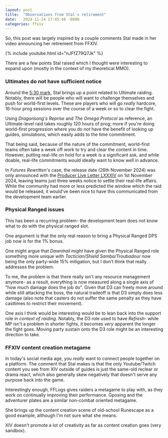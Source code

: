 ```yaml
---
layout: post
title:  "Observations from Stal's retirement"
date:   2024-11-24 17:45:48 -0800
categories: ffxiv
---
```


So, this post was largely inspired by a couple comments Stal made in her video announcing her retirement from FFXIV.

{% include youtube.html id="nJFfZ79Q7Jk" %}

There are a few points Stal raised which I thought were interesting to expand upon (mostly in the context of my theoretical MMO).

### Ultimates do not have sufficient notice

Around the [5:30 mark](https://youtu.be/nJFfZ79Q7Jk?si=L0WgZ1re8BbIvSth&t=330), Stal brings up a point related to Ultimate raiding. Notably, there will be people who will want to challenge themselves and push for world-first levels. These are players who will go *really* hardcore, 16-hour prog sessions over the course of a week or so to clear the fight.

Using *Dragonsong's Reprise* and *The Omega Protocol* as reference, an Ultimate-level raid takes roughly 120 hours of prog; more if you're doing world-first progression where you do *not* have the benefit of looking up guides, simulations, which easily adds to the time commitment.

That being said, because of the nature of the commitment, world-first teams often take a week off work to try and clear the content in time. However, putting real-life on hold for a week is a significant ask, and while doable, real-life commitments would ideally want to know *well* in advance.

In *Futures Rewritten*'s case, the release date (26th November 2024) was only announced with the [Producer Live Letter LXXXIV](https://www.youtube.com/live/pp5OGIamHDU?si=vCx1jM2JzAqgk9Ha) on 1st November 2024, leaving teams just three weeks notice to settle their real-life affairs. While the community had more or less predicted the window which the raid would be released, it would've been nice to have this communicated from the development team earlier.

### Physical Ranged issues

This has been a recurring problem- the development team does not know what to do with the physical ranged slot.

One argument is that the only real reason to bring a Physical Ranged DPS job now is for the 1% bonus.

One might argue that *Dawntrail might* have given the Physical Ranged role something more unique with *Tactician/Shield Samba/Troubadour* now being the only party-wide 15% mitigation, but I don't think that really addresses the problem.

To me, the problem is that there really isn't any resource management anymore- as a result, everything is now measured along a single axis of "how much damage does the job do". Given that D3 can freely move around while still attacking the boss, the natural tradeoff is that D3 simply does less damage (also note that casters do not suffer the same penalty as they have casttimes to restrict their movement).

One axis I think would be interesting would be to lean back into the support role *in context of raiding*. Notably, the D3 role used to have *Refresh*- while MP isn't a problem in shorter fights, it becomes *very* apparent the longer the fight goes. Moving party sustain onto the D3 role might be an interesting direction to take.

### FFXIV content creation metagame

In today's social media age, you *really* want to connect people together on a platform. The comment that Stal makes is that the only Youtube/Twitch content you see from XIV outside of guides is just the same-old reclear or drama react, which also generally skew negatively that doesn't serve any purpose back into the game.

Interestingly enough, FFLogs gives raiders a metagame to play with, as they work on continually improving their performance. Gposing and the adventurer plates are a similar non-combat oriented metagame.

She brings up the content creation scene of old-school Runescape as a good example, although I'm not sure what she means.

XIV doesn't promote a lot of creativity as far as content creation goes (very sandbox).